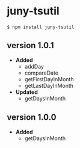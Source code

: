 # juny-tsutil

```shell
$ npm install juny-tsutil
```

## version 1.0.1
- **Added**
  - addDay
  - compareDate
  - getFirstDayInMonth
  - getLastDayInMonth
- **Updated**
  - getDaysInMonth

## version 1.0.0
- **Added** 
    - getDaysInMonth